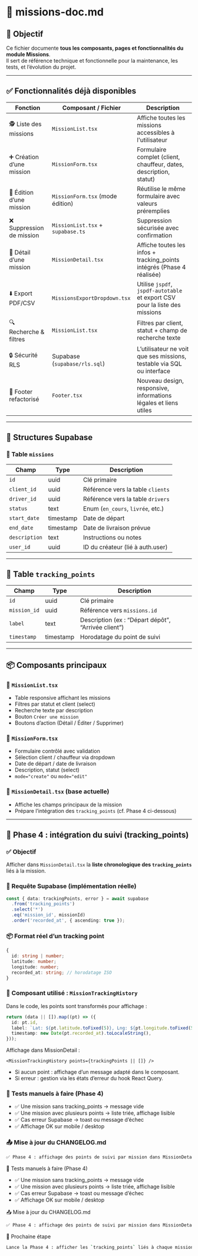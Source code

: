 # 📄 missions-doc.md

## 📌 Objectif

Ce fichier documente **tous les composants, pages et fonctionnalités du module Missions**.  
Il sert de référence technique et fonctionnelle pour la maintenance, les tests, et l’évolution du projet.

---

## ✅ Fonctionnalités déjà disponibles

| Fonction                       | Composant / Fichier                     | Description                                                                 |
| ----------------------------- | --------------------------------------- | --------------------------------------------------------------------------- |
| 🕵️ Liste des missions         | `MissionList.tsx`                       | Affiche toutes les missions accessibles à l'utilisateur                     |
| ➕ Création d’une mission     | `MissionForm.tsx`                       | Formulaire complet (client, chauffeur, dates, description, statut)          |
| 📝 Édition d’une mission      | `MissionForm.tsx` (mode édition)        | Réutilise le même formulaire avec valeurs préremplies                       |
| ❌ Suppression de mission     | `MissionList.tsx` + `supabase.ts`       | Suppression sécurisée avec confirmation                                     |
| 📃 Détail d’une mission       | `MissionDetail.tsx`                     | Affiche toutes les infos + tracking_points intégrés (Phase 4 réalisée)      |
| ⬇️ Export PDF/CSV            | `MissionsExportDropdown.tsx`            | Utilise `jspdf`, `jspdf-autotable` et export CSV pour la liste des missions |
| 🔍 Recherche & filtres        | `MissionList.tsx`                       | Filtres par client, statut + champ de recherche texte                       |
| 🔒 Sécurité RLS               | Supabase (`supabase/rls.sql`)           | L’utilisateur ne voit que ses missions, testable via SQL ou interface       |
| 🦶 Footer refactorisé         | `Footer.tsx`                            | Nouveau design, responsive, informations légales et liens utiles            |

---

## 🧱 Structures Supabase

### 🧾 Table `missions`

| Champ           | Type        | Description                       |
|----------------|-------------|-----------------------------------|
| `id`           | uuid        | Clé primaire                      |
| `client_id`    | uuid        | Référence vers la table `clients` |
| `driver_id`    | uuid        | Référence vers la table `drivers` |
| `status`       | text        | Enum (`en_cours`, `livrée`, etc.) |
| `start_date`   | timestamp   | Date de départ                    |
| `end_date`     | timestamp   | Date de livraison prévue          |
| `description`  | text        | Instructions ou notes             |
| `user_id`      | uuid        | ID du créateur (lié à auth.user)  |

---

## 🧾 Table `tracking_points`

| Champ         | Type        | Description                                        |
|--------------|-------------|----------------------------------------------------|
| `id`         | uuid        | Clé primaire                                       |
| `mission_id` | uuid        | Référence vers `missions.id`                       |
| `label`      | text        | Description (ex : “Départ dépôt”, “Arrivée client”) |
| `timestamp`  | timestamp   | Horodatage du point de suivi                        |

---

## 📦 Composants principaux

### 🧩 `MissionList.tsx`

- Table responsive affichant les missions
- Filtres par statut et client (select)
- Recherche texte par description
- Bouton `Créer une mission`
- Boutons d’action (Détail / Éditer / Supprimer)

### 🧩 `MissionForm.tsx`

- Formulaire contrôlé avec validation
- Sélection client / chauffeur via dropdown
- Date de départ / date de livraison
- Description, statut (select)
- `mode="create"` ou `mode="edit"`

### 🧩 `MissionDetail.tsx` (base actuelle)

- Affiche les champs principaux de la mission
- Prépare l’intégration des `tracking_points` (cf. Phase 4 ci-dessous)

---

## 🚀 Phase 4 : intégration du suivi (tracking_points)

### ✅ Objectif

Afficher dans `MissionDetail.tsx` la **liste chronologique des `tracking_points`** liés à la mission.

### 🔌 Requête Supabase (implémentation réelle)

```ts
const { data: trackingPoints, error } = await supabase
  .from('tracking_points')
  .select('*')
  .eq('mission_id', missionId)
  .order('recorded_at', { ascending: true });
```

### 📦 Format réel d’un tracking point

```ts
{
  id: string | number;
  latitude: number;
  longitude: number;
  recorded_at: string; // horodatage ISO
}
```

### 🧩 Composant utilisé : `MissionTrackingHistory`

Dans le code, les points sont transformés pour affichage :
```ts
return (data || []).map((pt) => ({
  id: pt.id,
  label: `Lat: ${pt.latitude.toFixed(5)}, Lng: ${pt.longitude.toFixed(5)}`,
  timestamp: new Date(pt.recorded_at).toLocaleString(),
}));
```

Affichage dans MissionDetail :
```tsx
<MissionTrackingHistory points={trackingPoints || []} />
```

- Si aucun point : affichage d’un message adapté dans le composant.
- Si erreur : gestion via les états d’erreur du hook React Query.

### 🧪 Tests manuels à faire (Phase 4)
- ✅ Une mission sans tracking_points → message vide
- ✅ Une mission avec plusieurs points → liste triée, affichage lisible
- ✅ Cas erreur Supabase → toast ou message d’échec
- ✅ Affichage OK sur mobile / desktop

### 📤 Mise à jour du CHANGELOG.md

```md
✅ Phase 4 : affichage des points de suivi par mission dans MissionDetail.tsx via MissionTrackingHistory
```

🧪 Tests manuels à faire (Phase 4)
- ✅ Une mission sans tracking_points → message vide
- ✅ Une mission avec plusieurs points → liste triée, affichage lisible
- ✅ Cas erreur Supabase → toast ou message d’échec
- ✅ Affichage OK sur mobile / desktop

📤 Mise à jour du CHANGELOG.md

```md
✅ Phase 4 : affichage des points de suivi par mission dans MissionDetail.tsx
```

📌 Prochaine étape

```bash
Lance la Phase 4 : afficher les `tracking_points` liés à chaque mission dans MissionDetail.tsx. Inclure code complet, test (manuel ou automate), doc dans missions-doc.md, et mise à jour du changelog.
```
